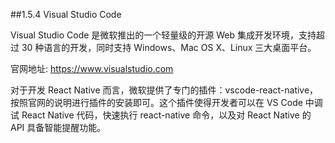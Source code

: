 ##1.5.4 Visual Studio Code

Visual Studio Code 是微软推出的一个轻量级的开源 Web 集成开发环境，支持超过 30 种语言的开发，同时支持 Windows、Mac OS X、Linux 三大桌面平台。

官网地址: https://www.visualstudio.com

对于开发 React Native 而言，微软提供了专门的插件：vscode-react-native，按照官网的说明进行插件的安装即可。这个插件使得开发者可以在 VS Code 中调试 React Native 代码，快速执行 react-native 命令，以及对 React Native 的 API 具备智能提醒功能。

